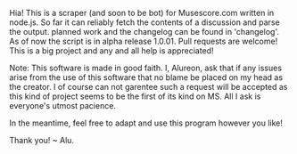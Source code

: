Hia! This is a scraper (and soon to be bot) for Musescore.com written in node.js. So far it can reliably fetch the 
contents of a discussion and parse the output. planned work and the changelog can be found in 'changelog'. As of now
the script is in alpha release 1.0.01. Pull requests are welcome! This is a big project and any and all help is appreciated!

Note: This software is made in good faith. I, Alureon, ask that if any issues 
arise from the use of this software that no blame be placed on my head as the 
creator. I of course can not garentee such a request will be accepted as this 
kind of project seems to be the first of its kind on MS. All I ask is everyone's
utmost pacience. 
  
In the meantime, feel free to adapt and use this program however you like!

Thank you!
  ~ Alu.